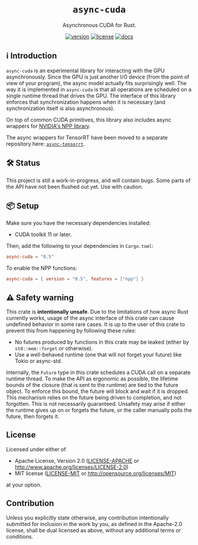 <h1 align="center">
  <code>async-cuda</code>
</h1>
<p align="center">Asynchronous CUDA for Rust.</p>
<div align="center">

[![version](https://img.shields.io/crates/v/async-cuda)](https://crates.io/crates/async-cuda)
[![license](https://img.shields.io/crates/l/async-cuda)](#license)
[![docs](https://img.shields.io/docsrs/async-cuda)](https://docs.rs/async-cuda)

</div>

## ℹ️ Introduction

`async-cuda` is an experimental library for interacting with the GPU asynchronously. Since the GPU
is just another I/O device (from the point of view of your program), the async model actually fits
surprisingly well. The way it is implemented in `async-cuda` is that all operations are scheduled on
a single runtime thread that drives the GPU. The interface of this library enforces that
synchronization happens when it is necessary (and synchronization itself is also asynchronous).

On top of common CUDA primitives, this library also includes async wrappers for
[NVIDIA's NPP library](https://developer.nvidia.com/npp).

The async wrappers for TensorRT have been moved to a separate repository here:
[`async-tensorrt`](https://github.com/oddity-ai/async-tensorrt).

## 🛠 S️️tatus

This project is still a work-in-progress, and will contain bugs. Some parts of the API have not
been flushed out yet. Use with caution.

## 📦 Setup

Make sure you have the necessary dependencies installed:

* CUDA toolkit 11 or later.

Then, add the following to your dependencies in `Cargo.toml`:

```toml
async-cuda = "0.5"
```

To enable the NPP functions:

```toml
async-cuda = { version = "0.5", features = ["npp"] }
```

## ⚠️ Safety warning

This crate is **intentionally unsafe**. Due to the limitations of how async Rust currently works,
usage of the async interface of this crate can cause undefined behavior in some rare cases. It is up
to the user of this crate to prevent this from happening by following these rules:

* No futures produced by functions in this crate may be leaked (either by `std::mem::forget` or
  otherwise).
* Use a well-behaved runtime (one that will not forget your future) like Tokio or async-std.

Internally, the `Future` type in this crate schedules a CUDA call on a separate runtime thread. To
make the API as ergonomic as possible, the lifetime bounds of the closure (that is sent to the
runtime) are tied to the future object. To enforce this bound, the future will block and wait if it
is dropped. This mechanism relies on the future being driven to completion, and not forgotten. This
is not necessarily guaranteed. Unsafety may arise if either the runtime gives up on or forgets the
future, or the caller manually polls the future, then forgets it.

## License

Licensed under either of

 * Apache License, Version 2.0
   ([LICENSE-APACHE](LICENSE-APACHE) or http://www.apache.org/licenses/LICENSE-2.0)
 * MIT license
   ([LICENSE-MIT](LICENSE-MIT) or http://opensource.org/licenses/MIT)

at your option.

## Contribution

Unless you explicitly state otherwise, any contribution intentionally submitted
for inclusion in the work by you, as defined in the Apache-2.0 license, shall be
dual licensed as above, without any additional terms or conditions.